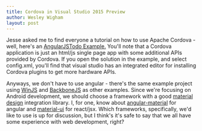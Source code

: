 ```yaml
---
title: Cordova in Visual Studio 2015 Preview
author: Wesley Wigham
layout: post
---
```


Jesse asked me to find everyone a tutorial on how to use Apache Cordova - well, here's an 
[AngularJSTodo Example.](https://code.msdn.microsoft.com/AngularJS-TODO-Sample-for-b651512a/)
You'll note that a Cordova application is just an html/js single page app with some additional
APIs provided by Cordova. If you open the solution in the example, and select config.xml, you'll
find that visual studio has an integrated editor for installing Cordova plugins to get more
hardware APIs.

Anyways, we don't have to use angular - there's the same example project using 
[WinJS](https://code.msdn.microsoft.com/WinJS-TODO-Sample-for-17295485) and 
[BackboneJS](https://code.msdn.microsoft.com/BackboneJS-TODO-Sample-for-615ac9f0) as other examples.
Since we're focusing on Android development, we should choose a framework with a good 
[material design](http://www.google.com/design/spec/material-design/introduction.html) integration
library. I, for one, know about [angular-material](https://material.angularjs.org/#/) for angular and
[material-ui](http://material-ui.com/#/) for react/jsx. Which frameworks, specifically, we'd
like to use is up for discussion, but I think's it's safe to say that we all have some experience
with web development, right? 


